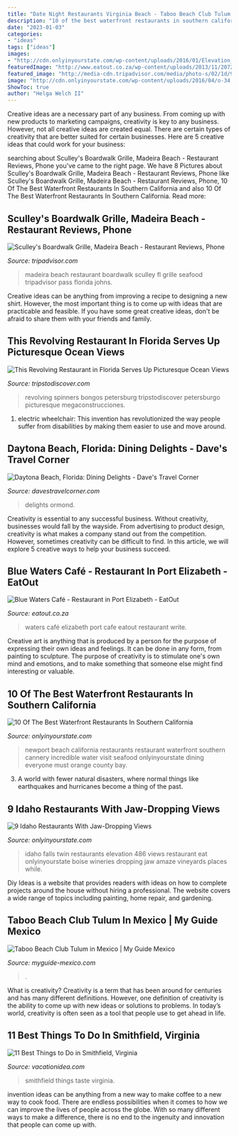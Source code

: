 ```yaml
---
title: "Date Night Restaurants Virginia Beach - Taboo Beach Club Tulum In Mexico"
description: "10 of the best waterfront restaurants in southern california"
date: "2023-01-03"
categories:
- "ideas"
tags: ["ideas"]
images:
- "http://cdn.onlyinyourstate.com/wp-content/uploads/2016/01/Elevation_View6-1.jpg"
featuredImage: "http://www.eatout.co.za/wp-content/uploads/2013/11/20728372_1982046458673570_8418214889802222702_n.jpg"
featured_image: "http://media-cdn.tripadvisor.com/media/photo-s/02/1d/9b/49/exterior-of-restaurant.jpg"
image: "http://cdn.onlyinyourstate.com/wp-content/uploads/2016/04/o-34.jpg"
ShowToc: true
author: "Helga Welch II"
---
```



Creative ideas are a necessary part of any business. From coming up with new products to marketing campaigns, creativity is key to any business. However, not all creative ideas are created equal. There are certain types of creativity that are better suited for certain businesses. Here are 5 creative ideas that could work for your business:

	

		
searching about Sculley&#039;s Boardwalk Grille, Madeira Beach - Restaurant Reviews, Phone you've came to the right page. We have 8 Pictures about Sculley&#039;s Boardwalk Grille, Madeira Beach - Restaurant Reviews, Phone like Sculley&#039;s Boardwalk Grille, Madeira Beach - Restaurant Reviews, Phone, 10 Of The Best Waterfront Restaurants In Southern California and also 10 Of The Best Waterfront Restaurants In Southern California. Read more:
		
    
## Sculley&#039;s Boardwalk Grille, Madeira Beach - Restaurant Reviews, Phone

<img loading=lazy src="http://media-cdn.tripadvisor.com/media/photo-s/02/1d/9b/49/exterior-of-restaurant.jpg" onerror="this.onerror=null;this.src='https://tse2.mm.bing.net/th?id=OIP.npAPH8knHY6HzXcUc7pmmwHaJ8&amp;pid=15.1';" alt="Sculley&#039;s Boardwalk Grille, Madeira Beach - Restaurant Reviews, Phone">

_Source: tripadvisor.com_

>madeira beach restaurant boardwalk sculley fl grille seafood tripadvisor pass florida johns. 

	

Creative ideas can be anything from improving a recipe to designing a new shirt. However, the most important thing is to come up with ideas that are practicable and feasible. If you have some great creative ideas, don't be afraid to share them with your friends and family.

    
## This Revolving Restaurant In Florida Serves Up Picturesque Ocean Views

<img loading=lazy src="https://files.tripstodiscover.com/files/2017/09/2-GrandPlaza-landscape-FINAL_800_523.jpg" onerror="this.onerror=null;this.src='https://tse1.mm.bing.net/th?id=OIP.3OmpBe6SrHXoeiynwyvHVgHaFj&amp;pid=15.1';" alt="This Revolving Restaurant in Florida Serves Up Picturesque Ocean Views">

_Source: tripstodiscover.com_

>revolving spinners bongos petersburg tripstodiscover petersburgo picturesque megaconstrucciones. 

	

1) electric wheelchair: This invention has revolutionized the way people suffer from disabilities by making them easier to use and move around.

    
## Daytona Beach, Florida: Dining Delights - Dave&#039;s Travel Corner

<img loading=lazy src="https://www.davestravelcorner.com/wp-blog/wp-content/uploads/2016/04/31-dining-room1.jpg" onerror="this.onerror=null;this.src='https://tse2.mm.bing.net/th?id=OIP.lc-OrI0azt1CId_SFZaHkQHaE8&amp;pid=15.1';" alt="Daytona Beach, Florida: Dining Delights - Dave&#039;s Travel Corner">

_Source: davestravelcorner.com_

>delights ormond. 

	

Creativity is essential to any successful business. Without creativity, businesses would fall by the wayside. From advertising to product design, creativity is what makes a company stand out from the competition. However, sometimes creativity can be difficult to find. In this article, we will explore 5 creative ways to help your business succeed.

    
## Blue Waters Café - Restaurant In Port Elizabeth - EatOut

<img loading=lazy src="http://www.eatout.co.za/wp-content/uploads/2013/11/20728372_1982046458673570_8418214889802222702_n.jpg" onerror="this.onerror=null;this.src='https://tse3.mm.bing.net/th?id=OIP.PUJ3xuemXlvQ80pjreui-AHaFj&amp;pid=15.1';" alt="Blue Waters Café - Restaurant in Port Elizabeth - EatOut">

_Source: eatout.co.za_

>waters café elizabeth port cafe eatout restaurant write. 

	

Creative art is anything that is produced by a person for the purpose of expressing their own ideas and feelings. It can be done in any form, from painting to sculpture. The purpose of creativity is to stimulate one's own mind and emotions, and to make something that someone else might find interesting or valuable.

    
## 10 Of The Best Waterfront Restaurants In Southern California

<img loading=lazy src="http://cdn.onlyinyourstate.com/wp-content/uploads/2016/04/o-34.jpg" onerror="this.onerror=null;this.src='https://tse1.mm.bing.net/th?id=OIP.mVOsQGvSrc5wUbW4wOCk7gEgDY&amp;pid=15.1';" alt="10 Of The Best Waterfront Restaurants In Southern California">

_Source: onlyinyourstate.com_

>newport beach california restaurants restaurant waterfront southern cannery incredible water visit seafood onlyinyourstate dining everyone must orange county bay. 

	

3. A world with fewer natural disasters, where normal things like earthquakes and hurricanes become a thing of the past. 

    
## 9 Idaho Restaurants With Jaw-Dropping Views

<img loading=lazy src="http://cdn.onlyinyourstate.com/wp-content/uploads/2016/01/Elevation_View6-1.jpg" onerror="this.onerror=null;this.src='https://tse3.mm.bing.net/th?id=OIP.YxM_MvnLVgCJeia-6ZQ-EAHaFB&amp;pid=15.1';" alt="9 Idaho Restaurants With Jaw-Dropping Views">

_Source: onlyinyourstate.com_

>idaho falls twin restaurants elevation 486 views restaurant eat onlyinyourstate boise wineries dropping jaw amaze vineyards places while. 

	

Diy Ideas is a website that provides readers with ideas on how to complete projects around the house without hiring a professional. The website covers a wide range of topics including painting, home repair, and gardening. 

    
## Taboo Beach Club Tulum In Mexico | My Guide Mexico

<img loading=lazy src="https://images.myguide-cdn.com/md/mexico/companies/n-a/large/n-a-716590.jpg" onerror="this.onerror=null;this.src='https://tse1.mm.bing.net/th?id=OIP.aupUyhGR9bkqIt5SpWeD4gHaE8&amp;pid=15.1';" alt="Taboo Beach Club Tulum in Mexico | My Guide Mexico">

_Source: myguide-mexico.com_

>. 

	

What is creativity?
Creativity is a term that has been around for centuries and has many different definitions. However, one definition of creativity is the ability to come up with new ideas or solutions to problems. In today’s world, creativity is often seen as a tool that people use to get ahead in life.

    
## 11 Best Things To Do In Smithfield, Virginia

<img loading=lazy src="https://vacationidea.com/pix/img25Hy8R/articles/t-t10_taste_of_smithfield_158622_mobi.jpg" onerror="this.onerror=null;this.src='https://tse3.mm.bing.net/th?id=OIP.NeiozgAfR3KktakbvEmBUgAAAA&amp;pid=15.1';" alt="11 Best Things to Do in Smithfield, Virginia">

_Source: vacationidea.com_

>smithfield things taste virginia. 

	

invention ideas can be anything from a new way to make coffee to a new way to cook food. There are endless possibilities when it comes to how we can improve the lives of people across the globe. With so many different ways to make a difference, there is no end to the ingenuity and innovation that people can come up with.

